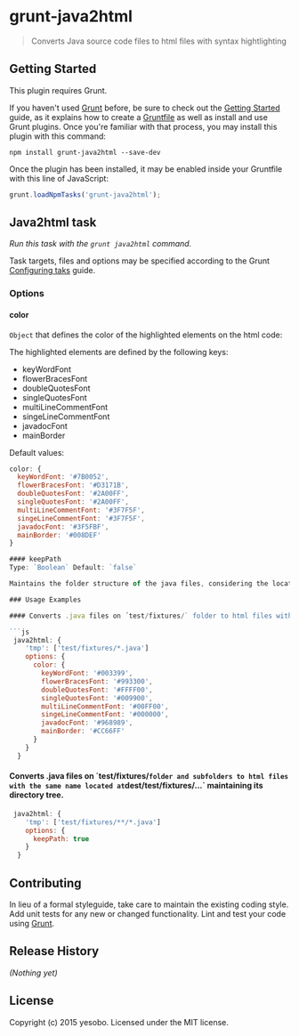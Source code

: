 # grunt-java2html

> Converts Java source code files to html files with syntax hightlighting

## Getting Started
This plugin requires Grunt.

If you haven't used [Grunt](http://gruntjs.com/) before, be sure to check out the [Getting Started](http://gruntjs.com/getting-started) guide, as it explains how to create a [Gruntfile](http://gruntjs.com/sample-gruntfile) as well as install and use Grunt plugins. Once you're familiar with that process, you may install this plugin with this command:

```shell
npm install grunt-java2html --save-dev
```

Once the plugin has been installed, it may be enabled inside your Gruntfile with this line of JavaScript:

```js
grunt.loadNpmTasks('grunt-java2html');
```

## Java2html task

_Run this task with the `grunt java2html` command._

Task targets, files and options may be specified according to the Grunt [Configuring taks](http://gruntjs.com/configuring-tasks) guide.

### Options

#### color

`Object` that defines the color of the highlighted elements on the html code:

The highlighted elements are defined by the following keys:
- keyWordFont
- flowerBracesFont
- doubleQuotesFont
- singleQuotesFont
- multiLineCommentFont
- singeLineCommentFont
- javadocFont
- mainBorder

Default values:

```js
color: {
  keyWordFont: '#7B0052',
  flowerBracesFont: '#D3171B',
  doubleQuotesFont: '#2A00FF',
  singleQuotesFont: '#2A00FF',
  multiLineCommentFont: '#3F7F5F',
  singeLineCommentFont: '#3F7F5F',
  javadocFont: '#3F5FBF',
  mainBorder: '#008DEF'
}

#### keepPath
Type: `Boolean` Default: `false`

Maintains the folder structure of the java files, considering the location of the Gruntfile.js as the root folder.

### Usage Examples

#### Converts .java files on ´test/fixtures/` folder to html files with the same name located at `dest/` with custom hightlight colors.

```js
 java2html: {
    'tmp': ['test/fixtures/*.java']
    options: {
      color: {
        keyWordFont: '#003399',
        flowerBracesFont: '#993300',
        doubleQuotesFont: '#FFFF00',
        singleQuotesFont: '#009900',
        multiLineCommentFont: '#00FF00',
        singeLineCommentFont: '#000000',
        javadocFont: '#968989',
        mainBorder: '#CC66FF'
      }
    }
  }
```

#### Converts .java files on ´test/fixtures/` folder and subfolders to html files with the same name located at `dest/test/fixtures/...` maintaining its directory tree.

```js
 java2html: {
    'tmp': ['test/fixtures/**/*.java']
    options: {
      keepPath: true
    }
  }
```

## Contributing
In lieu of a formal styleguide, take care to maintain the existing coding style. Add unit tests for any new or changed functionality. Lint and test your code using [Grunt](http://gruntjs.com/).

## Release History
_(Nothing yet)_

## License
Copyright (c) 2015 yesobo. Licensed under the MIT license.